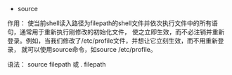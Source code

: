 * source

作用： 使当前shell读入路径为filepath的shell文件并依次执行文件中的所有语句，通常用于重新执行刚修改的初始化文件，
使之立即生效，而不必注销并重新登录。例如，当我们修改了/etc/profile文件，并想让它立刻生效，而不用重新登录，
就可以使用source命令，如source /etc/profile。

语法： source filepath 或 . filepath
